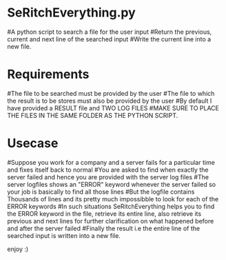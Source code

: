 # SeRitchEverything.py
#A python script to search a file for the user input
#Return the previous, current and next line of the searched input
#Write the current line into a new file.

# Requirements
#The file to be searched must be provided by the user
#The file to which the result is to be stores must also be provided by the user
#By default I have provided a RESULT file and TWO LOG FILES
#MAKE SURE TO PLACE THE FILES IN THE SAME FOLDER AS THE PYTHON SCRIPT.


# Usecase
#Suppose you work for a company and a server fails for a particular time
 and fixes itself back to normal
#You are asked to find when exactly the server failed and hence you are
 provided with the server log files
#The server logfiles shows an "ERROR" keyword whenever the server failed
 so your job is basically to find all those lines
#But the logfile contains Thousands of lines and its pretty much impossibble
 to look for each of the ERROR keywords
#In such situations SeRitchEverything helps you to find the ERROR keyword 
 in the file, retrieve its entire line, also retrieve its previous and next lines
 for further clarification on what happened before and after the server failed
#Finally the result i.e the entire line of the searched input is written into 
 a new file.
 
 
 enjoy :)
  



